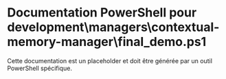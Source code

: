 # Documentation PowerShell pour development\managers\contextual-memory-manager\final_demo.ps1

Cette documentation est un placeholder et doit être générée par un outil PowerShell spécifique.
